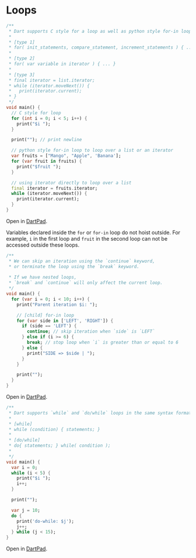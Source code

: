 # Loops


```dart
/**
 * Dart supports C style for a loop as well as python style for-in loops.
 *
 * [type 1]
 * for( init_statements, compare_statement, increment_statements ) { ... }
 *
 * [type 2]
 * for( var variable in iterator ) { ... }
 *
 * [type 3]
 * final iterator = list.iterator;
 * while (iterator.moveNext()) {
 *   print(iterator.current);
 * }
 */
void main() {
  // C style for loop
  for (int i = 0; i < 5; i++) {
    print("$i ");
  }

  print(""); // print newline

  // python style for-in loop to loop over a list or an iterator
  var fruits = ["Mango", "Apple", 'Banana'];
  for (var fruit in fruits) {
    print("$fruit ");
  }

  // using iterator directly to loop over a list
  final iterator = fruits.iterator;
  while (iterator.moveNext()) {
    print(iterator.current);
  }
}

```

Open in [DartPad](https://dartpad.dev/?id=854835f93a42efb0344a6d7dbf4205d3).

Variables declared inside the `for` or `for-in` loop do not hoist outside. For example, `i` in the first loop and `fruit` in the second loop can not be accessed outside these loops.


```dart
/**
 * We can skip an iteration using the `continue` keyword,
 * or terminate the loop using the `break` keyword.
 
 * If we have nested loops,
 * `break` and `continue` will only affect the current loop.
 */
void main() {
  for (var i = 0; i < 10; i++) {
    print("Parent iteration $i: ");

    // [child] for-in loop
    for (var side in ['LEFT', 'RIGHT']) {
      if (side == 'LEFT') {
        continue; // skip iteration when `side` is `LEFT`
      } else if (i >= 6) {
        break; // stop loop when `i` is greater than or equal to 6
      } else {
        print("SIDE => $side | ");
      }
    }

    print("");
  }
}

```

Open in [DartPad](https://dartpad.dev/?id=0aa296470a0245e7b01d3f54cd54f484).


```dart
/**
 * Dart supports `while` and `do/while` loops in the same syntax format of JavaScript.
 * 
 * [while]
 * while (condition) { statements; }
 *
 * [do/while]
 * do{ statements; } while( condition );
 *
 */
void main() {
  var i = 0;
  while (i < 5) {
    print("$i ");
    i++;
  }

  print("");

  var j = 10;
  do {
    print('do-while: $j');
    j++;
  } while (j < 15);
}

```

Open in [DartPad](https://dartpad.dev/?id=d119e59a3a611f3bc7d3702e0ebfd55d).
